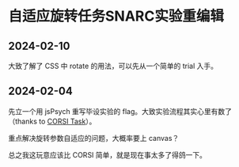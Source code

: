 # 自适应旋转任务SNARC实验重编辑

## 2024-02-10
大致了解了 CSS 中 rotate 的用法，可以先从一个简单的 trial 入手。

## 2024-02-04
先立一个用 jsPsych 重写毕设实验的 flag。大致实验流程其实心里有数了（thanks to [CORSI Task](../corsi/index.md)）。

重点解决旋转参数自适应的问题，大概率要上 canvas？

总之我这玩意应该比 CORSI 简单，就是现在事太多了得鸽一下。
